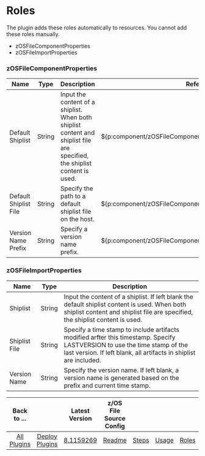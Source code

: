 # Roles

The plugin adds these roles automatically to resources. You cannot add these roles manually.

* zOSFileComponentProperties
* zOSFileImportProperties

### zOSFileComponentProperties


| Name | Type | Description | Reference |
| --- | --- | --- | --- |
| Default Shiplist | String | Input the content of a shiplist. When both shiplist content and shiplist file are specified, the shiplist content is used. | ${p:component/zOSFileComponentProperties/defaultShiplistContent} |
| Default Shiplist File | String | Specify the path to a default shiplist file on the host. | ${p:component/zOSFileComponentProperties/defaultShiplitFilePath} |
| Version Name Prefix | String | Specify a version name prefix. | ${p:component/zOSFileComponentProperties/versionNamePrefix} |

### zOSFileImportProperties


| Name | Type | Description |
| --- | --- | --- |
| Shiplist | String | Input the content of a shiplist. If left blank the default shiplist content is used. When both shiplist content and shiplist file are specified, the shiplist content is used. |
| Shiplist File | String | Specify a time stamp to include artifacts modified arfter this timestamp. Specify LASTVERSION to use the time stamp of the last version. If left blank, all artifacts in shiplist are included. |
| Version Name | String | Specify the version name. If left blank, a version name is generated based on the prefix and current time stamp. |



|          Back to ...          |                                |                                                                                 Latest Version                                                                                  | z/OS File Source Config |                   |                   |                   |                           |
|:-----------------------------:|:------------------------------:|:-------------------------------------------------------------------------------------------------------------------------------------------------------------------------------:|:----------------------------------------:|:-----------------:|:-----------------:|:-----------------:|:-------------------------:|
| [All Plugins](../../index.md) | [Deploy Plugins](../README.md) | [8.1159269](https://raw.githubusercontent.com/UrbanCode/IBM-UCD-PLUGINS/main/files/zos-multi-generate-artifact-info/ucd-plugins-zos-multi-generate-artifact-info-9.1176022.zip) |           [Readme](README.md)            | [Steps](steps.md) | [Usage](usage.md) |[Roles](roles.md) |[Downloads](downloads.md) |Text
